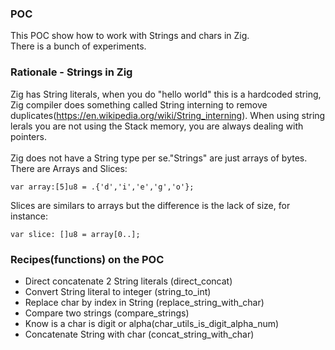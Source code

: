 ### POC

This POC show how to work with Strings and chars in Zig. <br/>
There is a bunch of experiments.

### Rationale - Strings in Zig

Zig has String literals, when you do "hello world" this is a hardcoded string, Zig compiler does something called String interning to remove duplicates(https://en.wikipedia.org/wiki/String_interning). When using string lerals you are not using the Stack memory, you are always dealing with pointers.
<br/>
<br/>
Zig does not have a String type per se."Strings" are just arrays of bytes. There are Arrays and Slices:
```Zig
var array:[5]u8 = .{'d','i','e','g','o'};
```
Slices are similars to arrays but the difference is the lack of size, for instance:
```Zig
var slice: []u8 = array[0..];
```

### Recipes(functions) on the POC

* Direct concatenate 2 String literals (direct_concat)
* Convert String literal to integer (string_to_int)
* Replace char by index in String (replace_string_with_char)
* Compare two strings (compare_strings)
* Know is a char is digit or alpha(char_utils_is_digit_alpha_num)
* Concatenate String with char (concat_string_with_char)